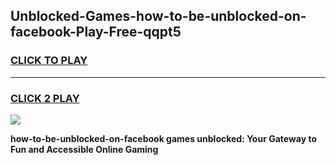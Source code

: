 
## Unblocked-Games-how-to-be-unblocked-on-facebook-Play-Free-qqpt5
<h3>
<a href="https://premium76.site?title=how-to-be-unblocked-on-facebook&ref=21A">CLICK TO PLAY</a></h3>
<hr>

<h3>
<a href="https://premium76.site?title=how-to-be-unblocked-on-facebook&ref=21A">CLICK 2 PLAY</a>
  
</h3>

<a href="https://premium76.site?title=how-to-be-unblocked-on-facebook&ref=21A"><img src="https://clearcache.store/games.png"></a>


**how-to-be-unblocked-on-facebook games unblocked: Your Gateway to Fun and Accessible Online Gaming**

